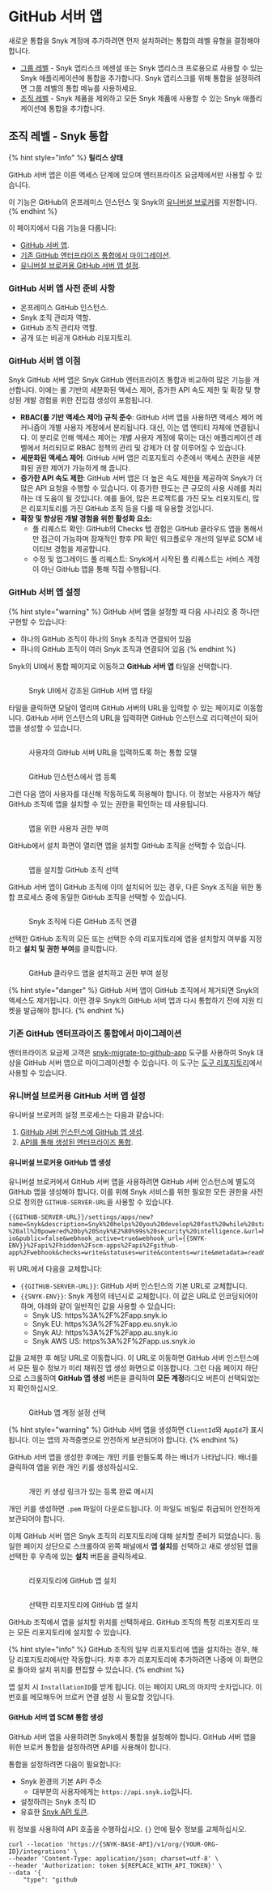 # GitHub 서버 앱

새로운 통합을 Snyk 계정에 추가하려면 먼저 설치하려는 통합의 레벨 유형을 결정해야 합니다.

* [그룹 레벨](https://docs.snyk.io/scm-ide-and-ci-cd-integrations/snyk-scm-integrations/github-cloud-app#group-level-snyk-apprisk-integrations) - Snyk 앱리스크 에센셜 또는 Snyk 앱리스크 프로용으로 사용할 수 있는 Snyk 애플리케이션에 통합을 추가합니다. Snyk 앱리스크를 위해 통합을 설정하려면 그룹 레벨의 통합 메뉴를 사용하세요.
* [조직 레벨](https://docs.snyk.io/scm-ide-and-ci-cd-integrations/snyk-scm-integrations/github-cloud-app#organization-level-snyk-integrations) - Snyk 제품을 제외하고 모든 Snyk 제품에 사용할 수 있는 Snyk 애플리케이션에 통합을 추가합니다.

## 조직 레벨 - Snyk 통합

{% hint style="info" %}
**릴리스 상태**

GitHub 서버 앱은 이른 액세스 단계에 있으며 엔터프라이즈 요금제에서만 사용할 수 있습니다.

이 기능은 GitHub의 온프레미스 인스턴스 및 Snyk의 [유니버설 브로커](../../enterprise-setup/snyk-broker/universal-broker/)를 지원합니다.
{% endhint %}

이 페이지에서 다음 기능을 다룹니다:

* [GitHub 서버 앱](github-server-app.md#prerequisites-for-github-server-app).
* [기존 GitHub 엔터프라이즈 통합에서 마이그레이션](github-server-app.md#migrate-from-an-existing-github-enterprise-integration).
* [유니버설 브로커용 GitHub 서버 앱 설정](github-server-app.md#set-up-the-github-server-app-for-universal-broker).

### GitHub 서버 앱 사전 준비 사항

* 온프레미스 GitHub 인스턴스.
* Snyk 조직 관리자 역할.
* GitHub 조직 관리자 역할.
* 공개 또는 비공개 GitHub 리포지토리.

### GitHub 서버 앱 이점<a href="#github-server-app-benefits" id="github-server-app-benefits"></a>

Snyk GitHub 서버 앱은 Snyk GitHub 엔터프라이즈 통합과 비교하여 많은 기능을 개선합니다. 이에는 롤 기반의 세분화된 액세스 제어, 증가한 API 속도 제한 및 확장 및 향상된 개발 경험을 위한 진입점 생성이 포함됩니다.

* **RBAC(롤 기반 액세스 제어) 규칙 준수**: GitHub 서버 앱을 사용하면 액세스 제어 메커니즘이 개별 사용자 계정에서 분리됩니다. 대신, 이는 앱 엔티티 자체에 연결됩니다. 이 분리로 인해 액세스 제어는 개별 사용자 계정에 묶이는 대신 애플리케이션 레벨에서 처리되므로 RBAC 정책의 관리 및 강제가 더 잘 이루어질 수 있습니다.
* **세분화된 액세스 제어**: GitHub 서버 앱은 리포지토리 수준에서 액세스 권한을 세분화된 권한 제어가 가능하게 해 줍니다.
* **증가한 API 속도 제한**: GitHub 서버 앱은 더 높은 속도 제한을 제공하여 Snyk가 더 많은 API 요청을 수행할 수 있습니다. 이 증가한 한도는 큰 규모의 사용 사례를 처리하는 데 도움이 될 것입니다. 예를 들어, 많은 프로젝트를 가진 모노 리포지토리, 많은 리포지토리를 가진 GitHub 조직 등을 다룰 때 유용할 것입니다.
* **확장 및 향상된 개발 경험을 위한 활성화 요소:**
  * 풀 리퀘스트 확인: GitHub의 Checks 탭 경험은 GitHub 클라우드 앱을 통해서만 접근이 가능하며 잠재적인 향후 PR 확인 워크플로우 개선의 일부로 SCM 네이티브 경험을 제공합니다.
  * 수정 및 업그레이드 풀 리퀘스트: Snyk에서 시작된 풀 리퀘스트는 서비스 계정이 아닌 GitHub 앱을 통해 직접 수행됩니다.

### GitHub 서버 앱 설정

{% hint style="warning" %}
GitHub 서버 앱을 설정할 때 다음 시나리오 중 하나만 구현할 수 있습니다:

* 하나의 GitHub 조직이 하나의 Snyk 조직과 연결되어 있음
* 하나의 GitHub 조직이 여러 Snyk 조직과 연결되어 있음
{% endhint %}

Snyk의 UI에서 통합 페이지로 이동하고 **GitHub 서버 앱** 타일을 선택합니다.

<figure><img src="../../.gitbook/assets/image (594).png" alt=""><figcaption><p>Snyk UI에서 강조된 GitHub 서버 앱 타일</p></figcaption></figure>

타일을 클릭하면 모달이 열리며 GitHub 서버의 URL을 입력할 수 있는 페이지로 이동합니다. GitHub 서버 인스턴스의 URL을 입력하면 GitHub 인스턴스로 리디렉션이 되어 앱을 생성할 수 있습니다.

<figure><img src="../../.gitbook/assets/image (596).png" alt=""><figcaption><p>사용자의 GitHub 서버 URL을 입력하도록 하는 통합 모델</p></figcaption></figure>

<figure><img src="../../.gitbook/assets/image (598).png" alt=""><figcaption><p>GitHub 인스턴스에서 앱 등록</p></figcaption></figure>

그런 다음 앱이 사용자를 대신해 작동하도록 허용해야 합니다. 이 정보는 사용자가 해당 GitHub 조직에 앱을 설치할 수 있는 권한을 확인하는 데 사용됩니다.

<figure><img src="../../.gitbook/assets/image (599).png" alt=""><figcaption><p>앱을 위한 사용자 권한 부여</p></figcaption></figure>

GitHub에서 설치 화면이 열리면 앱을 설치할 GitHub 조직을 선택할 수 있습니다.

<figure><img src="../../.gitbook/assets/image (602).png" alt=""><figcaption><p>앱을 설치할 GitHub 조직 선택</p></figcaption></figure>

GitHub 서버 앱이 GitHub 조직에 이미 설치되어 있는 경우, 다른 Snyk 조직을 위한 통합 프로세스 중에 동일한 GitHub 조직을 선택할 수 있습니다.

<figure><img src="../../.gitbook/assets/image (604).png" alt=""><figcaption><p>Snyk 조직에 다른 GitHub 조직 연결</p></figcaption></figure>

선택한 GitHub 조직의 모든 또는 선택한 수의 리포지토리에 앱을 설치할지 여부를 지정하고 **설치 및 권한 부여**를 클릭합니다.

<figure><img src="../../.gitbook/assets/image (608).png" alt=""><figcaption><p>GitHub 클라우드 앱을 설치하고 권한 부여 설정</p></figcaption></figure>

{% hint style="danger" %}
GitHub 서버 앱이 GitHub 조직에서 제거되면 Snyk의 액세스도 제거됩니다. 이런 경우 Snyk의 GitHub 서버 앱과 다시 통합하기 전에 지원 티켓을 발급해야 합니다.
{% endhint %}

### 기존 GitHub 엔터프라이즈 통합에서 마이그레이션

엔터프라이즈 요금제 고객은 [snyk-migrate-to-github-app](https://github.com/snyk-labs/snyk-migrate-to-github-app) 도구를 사용하여 Snyk 대상을 GitHub 서버 앱으로 마이그레이션할 수 있습니다. 이 도구는 [도구 리포지토리](https://github.com/snyk-labs/snyk-migrate-to-github-app)에서 사용할 수 있습니다.

### 유니버설 브로커용 GitHub 서버 앱 설정

유니버설 브로커의 설정 프로세스는 다음과 같습니다:

1. [GitHub 서버 인스턴스에 GitHub 앱 생성](github-server-app.md#create-a-github-app-for-universal-broker).
2. [API를 통해 생성된 엔터프라이즈 통합](github-server-app.md#create-the-github-server-app-scm-integration).

#### 유니버설 브로커용 GitHub 앱 생성

유니버설 브로커에서 GitHub 서버 앱을 사용하려면 GitHub 서버 인스턴스에 별도의 GitHub 앱을 생성해야 합니다. 이를 위해 Snyk 서비스를 위한 필요한 모든 권한을 사전으로 정의한 `GITHUB-SERVER-URL`을 사용할 수 있습니다.

```
{{GITHUB-SERVER-URL}}/settings/apps/new?name=Snyk&description=Snyk%20helps%20you%20develop%20fast%20while%20staying%20secure%20by%20finding%20and%20automatically%20fixing%20security%20issues%20in%20your%20code%2C%20open%20source%20dependencies%2C%20containers%2C%20and%20infrastructure%20as%20code%20-%20all%20powered%20by%20Snyk%E2%80%99s%20security%20intelligence.&url=https%3A%2F%2Fgithub.com%2Fapps%2Fsnyk-io&public=false&webhook_active=true&webhook_url={{SNYK-ENV}}%2Fapi%2Fhidden%2Fscm-apps%2Fapi%2Fgithub-app%2Fwebhook&checks=write&statuses=write&contents=write&metadata=read&repository_projects=write&pull_requests=write&repository_hooks=write&members=read&events[]=repository 
```

위 URL에서 다음을 교체합니다:

- `{{GITHUB-SERVER-URL}}`: GitHub 서버 인스턴스의 기본 URL로 교체합니다.
- `{{SNYK-ENV}}`: Snyk 계정의 테넌시로 교체합니다. 이 값은 URL로 인코딩되어야 하며, 아래와 같이 일반적인 값을 사용할 수 있습니다:
  - Snyk US: https%3A%2F%2Fapp.snyk.io
  - Snyk EU: https%3A%2F%2Fapp.eu.snyk.io
  - Snyk AU: https%3A%2F%2Fapp.au.snyk.io
  - Snyk AWS US: https%3A%2F%2Fapp.us.snyk.io

값을 교체한 후 해당 URL로 이동합니다. 이 URL로 이동하면 GitHub 서버 인스턴스에서 모든 필수 정보가 미리 채워진 앱 생성 화면으로 이동합니다. 그런 다음 페이지 하단으로 스크롤하여 **GitHub 앱 생성** 버튼을 클릭하여 **모든 계정**라디오 버튼이 선택되었는지 확인하십시오.

<figure><img src="../../.gitbook/assets/image (611).png" alt=""><figcaption><p>GitHub 앱 계정 설정 선택</p></figcaption></figure>

{% hint style="warning" %}
GitHub 서버 앱을 생성하면 `ClientId`와 `AppId`가 표시됩니다. 이는 앱의 자격증명으로 안전하게 보관되어야 합니다.
{% endhint %}

GitHub 서버 앱을 생성한 후에는 개인 키를 만들도록 하는 배너가 나타납니다. 배너를 클릭하여 앱을 위한 개인 키를 생성하십시오.

<figure><img src="../../.gitbook/assets/image (618).png" alt=""><figcaption><p>개인 키 생성 링크가 있는 등록 완료 메시지</p></figcaption></figure>

개인 키를 생성하면 `.pem` 파일이 다운로드됩니다. 이 파일도 비밀로 취급되어 안전하게 보관되어야 합니다.

이제 GitHub 서버 앱은 Snyk 조직의 리포지토리에 대해 설치할 준비가 되었습니다. 동일한 페이지 상단으로 스크롤하여 왼쪽 패널에서 **앱 설치**를 선택하고 새로 생성된 앱을 선택한 후 우측에 있는 **설치** 버튼을 클릭하세요.

<figure><img src="../../.gitbook/assets/image (624).png" alt=""><figcaption><p>리포지토리에 GitHub 앱 설치</p></figcaption></figure>

<figure><img src="../../.gitbook/assets/image (626).png" alt=""><figcaption><p>선택한 리포지토리에 GitHub 앱 설치</p></figcaption></figure>

GitHub 조직에서 앱을 설치할 위치를 선택하세요. GitHub 조직의 특정 리포지토리 또는 모든 리포지토리에 설치할 수 있습니다.

{% hint style="info" %}
GitHub 조직의 일부 리포지토리에 앱을 설치하는 경우, 해당 리포지토리에서만 작동합니다. 차후 추가 리포지토리에 추가하려면 나중에 이 화면으로 돌아와 설치 위치를 편집할 수 있습니다.
{% endhint %}

앱 설치 시 `InstallationID`를 받게 됩니다. 이는 페이지 URL의 마지막 숫자입니다. 이 번호를 메모해두어 브로커 연결 설정 시 필요할 것입니다.

#### GitHub 서버 앱 SCM 통합 생성

GitHub 서버 앱을 사용하려면 Snyk에서 통합을 설정해야 합니다. GitHub 서버 앱을 위한 브로커 통합을 설정하려면 API를 사용해야 합니다.

통합을 설정하려면 다음이 필요합니다:

* Snyk 환경의 기본 API 주소
  * 대부분의 사용자에게는 `https://api.snyk.io`입니다.
* 설정하려는 Snyk 조직 ID
* 유효한 [Snyk API 토큰](https://docs.snyk.io/snyk-api/v1-api#authorization).

위 정보를 사용하여 API 호출을 수행하십시오. `{}` 안에 필수 정보를 교체하십시오.

```
curl --location 'https://{SNYK-BASE-API}/v1/org/{YOUR-ORG-ID}/integrations' \
--header 'Content-Type: application/json; charset=utf-8' \
--header 'Authorization: token ${REPLACE_WITH_API_TOKEN}' \
--data '{
    "type": "github